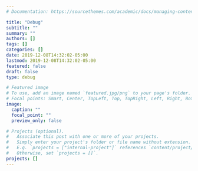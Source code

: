```yaml
---
# Documentation: https://sourcethemes.com/academic/docs/managing-content/

title: "Debug"
subtitle: ""
summary: ""
authors: []
tags: []
categories: []
date: 2019-12-08T14:32:02-05:00
lastmod: 2019-12-08T14:32:02-05:00
featured: false
draft: false
type: debug

# Featured image
# To use, add an image named `featured.jpg/png` to your page's folder.
# Focal points: Smart, Center, TopLeft, Top, TopRight, Left, Right, BottomLeft, Bottom, BottomRight.
image:
  caption: ""
  focal_point: ""
  preview_only: false

# Projects (optional).
#   Associate this post with one or more of your projects.
#   Simply enter your project's folder or file name without extension.
#   E.g. `projects = ["internal-project"]` references `content/project/deep-learning/index.md`.
#   Otherwise, set `projects = []`.
projects: []
---
```

